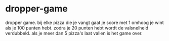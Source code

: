 # dropper-game
dropper game. bij elke pizza die je vangt gaat je score met 1 omhoog je wint als je 100 punten hebt. zodra je 20 punten hebt wordt de valsnelheid verdubbeld. als je meer dan 5 pizza's laat vallen is het game over.
